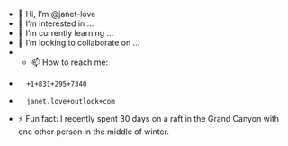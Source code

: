 - 👋 Hi, I’m @janet-love
- 👀 I’m interested in ...
- 🌱 I’m currently learning ...
- 💞️ I’m looking to collaborate on ...
- - 📫 How to reach me:
-       +1+831+295+7340
-       janet.love+outlook+com

- ⚡ Fun fact: I recently spent 30 days on a raft in the Grand Canyon with one other person in the middle of winter.
